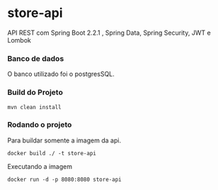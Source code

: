 # store-api
API REST com Spring Boot 2.2.1 , Spring Data, Spring Security, JWT e Lombok


### Banco de dados

O banco utilizado foi o postgresSQL.

### Build do Projeto

```console
mvn clean install
```

### Rodando o projeto

Para buildar somente a imagem da api.

```console
docker build ./ -t store-api
```
Executando a imagem

```console
docker run -d -p 8080:8080 store-api
```
